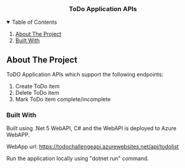



<!-- PROJECT LOGO -->
<br />
<p align="center">
  

  <h3 align="center">ToDo Application APIs</h3>

 



<!-- TABLE OF CONTENTS -->
<details open="open">
  <summary>Table of Contents</summary>
  <ol>
    <li>
      <a href="#about-the-project">About The Project</a>
    </li>
    <li><a href="#built-with">Built With</a></li>
      
   
  </ol>
</details>



<!-- ABOUT THE PROJECT -->
## About The Project

ToDO Application APIs which support the following endpoints:

1. Create ToDo item
2. Delete ToDo item
3. Mark ToDo item complete/incomplete

### Built With

Built using .Net 5 WebAPI, C# and the WebAPI is deployed to Azure WebAPP.

WebApp url: https://todochallengeapi.azurewebsites.net/api/todolist

Run the application locally using "dotnet run" command.